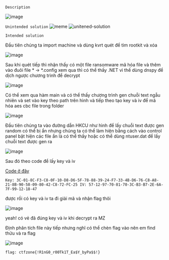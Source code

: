 `Description`

![image](https://github.com/hoanga2dtk68/CTFzone_quals_2023/assets/110059218/e040057a-705c-46b8-a3d7-7a2ad75db5c0)

`Unintended solution`
![meme](https://github.com/hoanga2dtk68/CTFzone_quals_2023/assets/110059218/6fcd614e-d8ae-4f63-835f-e8a62fcd9ad0)
![unitened-solution](https://github.com/hoanga2dtk68/CTFzone_quals_2023/assets/110059218/f06532a4-4d43-4465-b2a3-23d429874f95)

`Intended solution`

Đầu tiên chúng ta import machine và dùng kvrt quét để tìm rootkit và xóa

![image](https://github.com/hoanga2dtk68/CTFzone_quals_2023/assets/110059218/0ac95fd4-4576-4dbb-87ca-8f95e08a3f88)


Sau khi quét tiếp thì nhận thấy có một file ransomware mã hóa file và thêm vào đuôi file * -> *.config xem qua thì có thể thấy .NET vì thế dùng dnspy để dịch ngược chương trình để decrypt

![image](https://github.com/hoanga2dtk68/CTFzone_quals_2023/assets/110059218/f624d5b2-10df-456b-9f1b-d700ba35ccf5)

Có thể xem qua hàm main và có thể thấy chương trình gen chuỗi text ngẫu nhiên và set vào key theo path trên hình và tiếp theo tạo key và iv để mã hóa aes cbc file trong folder

![image](https://github.com/hoanga2dtk68/CTFzone_quals_2023/assets/110059218/b3d2c58f-19ba-4d3e-ad7b-a559704845cb)

Đầu tiên chúng ta vào đường dẫn HKCU như hình để lấy chuỗi text được gen random có thể bị ẩn nhưng chúng ta có thể làm hiện bằng cách vào control panel bật hiện các file ẩn là có thể thấy hoặc có thể dùng ntuser.dat để lấy chuỗi text được gen ra

![image](https://github.com/hoanga2dtk68/CTFzone_quals_2023/assets/110059218/236a6061-3aa5-45e6-9d58-58f56eda30e5)

Sau đó theo code để lấy key và iv 

[Code ở đây](https://ideone.com/aJtGVC)

`Key: 3C-01-8C-F3-C8-0F-10-D8-D6-5F-78-88-39-24-F7-33-4B-D6-76-C8-A8-21-8B-90-58-09-80-42-C8-72-FC-25
 IV: 57-12-97-70-81-70-3C-B3-B7-2E-6A-7F-99-12-18-47`

được rồi có key và iv ta đi giải mã và nhận flag thôi

![image](https://github.com/hoanga2dtk68/CTFzone_quals_2023/assets/110059218/9312dbde-42e8-4bd5-b9f8-883b3178ffcd)

yeah! có vẻ đã đúng key và iv khi decrypt ra MZ 

Định phân tích file này tiếp nhưng nghĩ có thể chèn flag vào nên em find thửu và ra flag

![image](https://github.com/hoanga2dtk68/CTFzone_quals_2023/assets/110059218/8fd9155a-5409-4d78-ae31-4a91d542b41e)

`flag: ctfzone{!R1nG0_r00Tk1T_Ea$Y_byPa$$!}`
